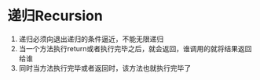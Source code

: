 # 递归Recursion

1. 递归必须向退出递归的条件逼近，不能无限递归
2. 当一个方法执行return或者执行完毕之后，就会返回，谁调用的就将结果返回给谁
3. 同时当方法执行完毕或者返回时，该方法也就执行完毕了



